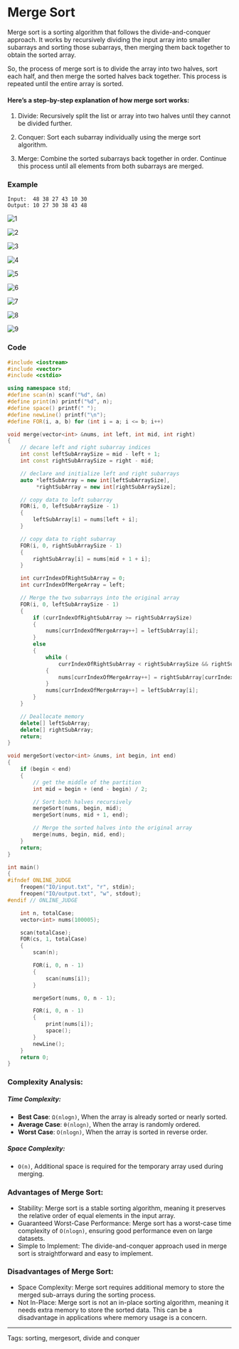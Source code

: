 
# Merge Sort

Merge sort is a sorting algorithm that follows the divide-and-conquer approach. It works by recursively dividing the input array into smaller subarrays and sorting those subarrays, then merging them back together to obtain the sorted array.

So, the process of merge sort is to divide the array into two halves, sort each half, and then merge the sorted halves back together. This process is repeated until the entire array is sorted.

#### Here’s a step-by-step explanation of how merge sort works:

1. Divide: Recursively split the list or array into two halves until they cannot be divided further.

2. Conquer: Sort each subarray individually using the merge sort algorithm.

3. Merge: Combine the sorted subarrays back together in order. Continue this process until all elements from both subarrays are merged.

### Example

    Input:  48 38 27 43 10 30
    Output: 10 27 30 38 43 48

![1](https://github.com/user-attachments/assets/6c2ee25a-34d8-460a-9fd0-d84595e55f74)

![2](https://github.com/user-attachments/assets/e9feec37-0659-46fe-b332-c4a9c7cc2396)

![3](https://github.com/user-attachments/assets/13ebaa66-b6cd-490f-9d53-c6d1f4c18ef7)

![4](https://github.com/user-attachments/assets/2baa0777-a222-422a-beaf-770f4ab13cfb)

![5](https://github.com/user-attachments/assets/337330b0-a936-420d-bc67-90014a657700)

![6](https://github.com/user-attachments/assets/97be4f0f-46e3-479d-9d44-a8c23bc82129)

![7](https://github.com/user-attachments/assets/e5368505-9cd4-4d81-b9c1-4c08948c5cb3)

![8](https://github.com/user-attachments/assets/176d51cb-aa38-446c-9716-147b0771b29d)

![9](https://github.com/user-attachments/assets/b07a5034-11b5-4d6a-b9e3-048919bf0e6b)

### Code

```cpp
#include <iostream>
#include <vector>
#include <cstdio>

using namespace std;
#define scan(n) scanf("%d", &n)
#define print(n) printf("%d", n);
#define space() printf(" ");
#define newLine() printf("\n");
#define FOR(i, a, b) for (int i = a; i <= b; i++)

void merge(vector<int> &nums, int left, int mid, int right)
{
    // decare left and right subarray indices
    int const leftSubArraySize = mid - left + 1;
    int const rightSubArraySize = right - mid;

    // declare and initialize left and right subarrays
    auto *leftSubArray = new int[leftSubArraySize],
         *rightSubArray = new int[rightSubArraySize];

    // copy data to left subarray
    FOR(i, 0, leftSubArraySize - 1)
    {
        leftSubArray[i] = nums[left + i];
    }

    // copy data to right subarray
    FOR(i, 0, rightSubArraySize - 1)
    {
        rightSubArray[i] = nums[mid + 1 + i];
    }

    int currIndexOfRightSubArray = 0;
    int currIndexOfMergeArray = left;

    // Merge the two subarrays into the original array
    FOR(i, 0, leftSubArraySize - 1)
    {
        if (currIndexOfRightSubArray >= rightSubArraySize)
        {
            nums[currIndexOfMergeArray++] = leftSubArray[i];
        }
        else
        {
            while (
                currIndexOfRightSubArray < rightSubArraySize && rightSubArray[currIndexOfRightSubArray] <= leftSubArray[i])
            {
                nums[currIndexOfMergeArray++] = rightSubArray[currIndexOfRightSubArray++];
            }
            nums[currIndexOfMergeArray++] = leftSubArray[i];
        }
    }

    // Deallocate memory
    delete[] leftSubArray;
    delete[] rightSubArray;
    return;
}

void mergeSort(vector<int> &nums, int begin, int end)
{
    if (begin < end)
    {
        // get the middle of the partition
        int mid = begin + (end - begin) / 2;

        // Sort both halves recursively
        mergeSort(nums, begin, mid);
        mergeSort(nums, mid + 1, end);

        // Merge the sorted halves into the original array
        merge(nums, begin, mid, end);
    }
    return;
}

int main()
{
#ifndef ONLINE_JUDGE
    freopen("IO/input.txt", "r", stdin);
    freopen("IO/output.txt", "w", stdout);
#endif // ONLINE_JUDGE

    int n, totalCase;
    vector<int> nums(100005);

    scan(totalCase);
    FOR(cs, 1, totalCase)
    {
        scan(n);

        FOR(i, 0, n - 1)
        {
            scan(nums[i]);
        }

        mergeSort(nums, 0, n - 1);

        FOR(i, 0, n - 1)
        {
            print(nums[i]);
            space();
        }
        newLine();
    }
    return 0;
}

```

### Complexity Analysis:

##### Time Complexity:

- **Best Case**: `Ω(nlogn)`, When the array is already sorted or nearly sorted.
- **Average Case**: `θ(nlogn)`, When the array is randomly ordered.
- **Worst Case**: `O(nlogn)`, When the array is sorted in reverse order.

##### Space Complexity:
- `O(n)`, Additional space is required for the temporary array used during merging.

### Advantages of Merge Sort:

- Stability: Merge sort is a stable sorting algorithm, meaning it preserves the relative order of equal elements in the input array.
- Guaranteed Worst-Case Performance: Merge sort has a worst-case time complexity of `O(nlogn)`, ensuring good performance even on large datasets.
- Simple to Implement: The divide-and-conquer approach used in merge sort is straightforward and easy to implement.

### Disadvantages of Merge Sort:

- Space Complexity: Merge sort requires additional memory to store the merged sub-arrays during the sorting process.
- Not In-Place: Merge sort is not an in-place sorting algorithm, meaning it needs extra memory to store the sorted data. This can be a disadvantage in applications where memory usage is a concern.

---
Tags: sorting, mergesort, divide and conquer
